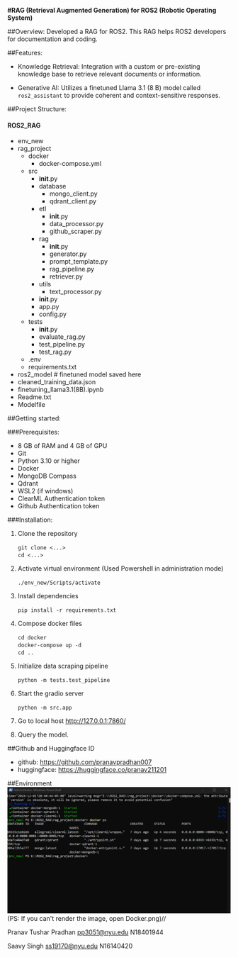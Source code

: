 **#RAG (Retrieval Augmented Generation) for ROS2 (Robotic Operating System)**

##Overview:
Developed a RAG for ROS2. This RAG helps ROS2 developers for documentation and coding.

##Features:
- Knowledge Retrieval: Integration with a custom or pre-existing knowledge base to retrieve relevant documents or information.

- Generative AI: Utilizes a finetuned Llama 3.1 (8 B) model called `ros2_assistant` to provide coherent and context-sensitive responses.

##Project Structure:

#### ROS2_RAG
- env_new
- rag_project
    - docker
        - docker-compose.yml
    - src
        - __init__.py
        - database
            - mongo_client.py
            - qdrant_client.py
        - etl
            - __init__.py
            - data_processor.py
            - github_scraper.py
        - rag
            - __init__.py
            - generator.py
            - prompt_template.py
            - rag_pipeline.py
            - retriever.py
        - utils
            - text_processor.py
        - __init__.py
        - app.py
        - config.py
    - tests
        - __init__.py
        - evaluate_rag.py
        - test_pipeline.py
        - test_rag.py
    - .env
    - requirements.txt
- ros2_model                           # finetuned model saved here
- cleaned_training_data.json
- finetuning_llama3.1(8B).ipynb
- Readme.txt
- Modelfile

##Getting started:

###Prerequisites:
- 8 GB of RAM and 4 GB of GPU
- Git
- Python 3.10 or higher
- Docker
- MongoDB Compass
- Qdrant
- WSL2 (if windows)
- ClearML Authentication token
- Github Authentication token

###Installation:

1. Clone the repository

    `git clone <...>`\
    `cd <...>`

2. Activate virtual environment (Used Powershell in administration mode)

    `./env_new/Scripts/activate`

3. Install dependencies

    `pip install -r requirements.txt`

4. Compose docker files

    `cd docker`\
    `docker-compose up -d`\
    `cd ..`

5. Initialize data scraping pipeline

    `python -m tests.test_pipeline`

6. Start the gradio server

    `python -m src.app`

7. Go to local host http://127.0.0.1:7860/

8. Query the model.

##Github and Huggingface ID
- github: https://github.com/pranavpradhan007
- huggingface: https://huggingface.co/pranav211201

##Environment
![Docker setup](Docker.png)
(PS: If you can't render the image, open Docker.png)//


Pranav Tushar Pradhan
pp3051@nyu.edu
N18401944


Saavy Singh
ss19170@nyu.edu
N16140420

